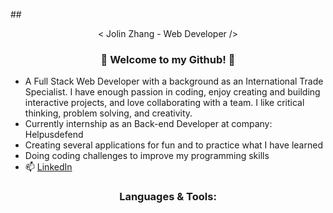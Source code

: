 ##<p align="center">< Jolin Zhang - Web Developer /></p>

### <p align="center"> 👋 Welcome to my Github! 👋</p>
- A Full Stack Web Developer with a background as an International Trade Specialist. I have enough passion in coding, enjoy creating and building interactive projects, and love collaborating with a team. I like critical thinking, problem solving, and creativity.
- Currently internship as an Back-end Developer at company: Helpusdefend
- Creating several applications for fun and to practice what I have learned
- Doing coding challenges to improve my programming skills
- 📫 [LinkedIn](https://www.linkedin.com/in/jolin-zhang/)


 ### <p align="center">Languages & Tools:</p>
<!---
Jolinlovecode/Jolinlovecode is a ✨ special ✨ repository because its `README.md` (this file) appears on your GitHub profile.
You can click the Preview link to take a look at your changes.
--->
